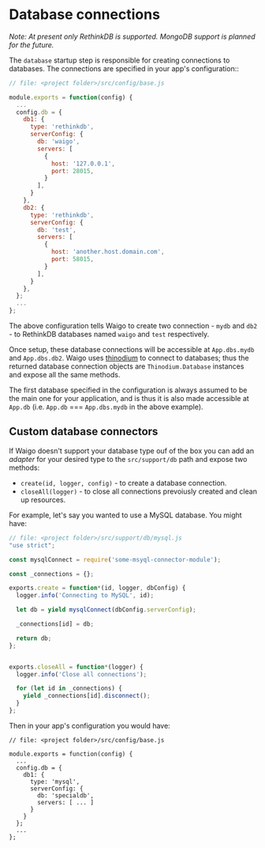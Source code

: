 # Database connections

_Note: At present only RethinkDB is supported. MongoDB support is planned for the future._

The `database` startup step is responsible for creating connections to databases. The connections are specified in your app's configuration::

```javascript
// file: <project folder>/src/config/base.js

module.exports = function(config) {
  ...
  config.db = {
    db1: {
      type: 'rethinkdb',
      serverConfig: {
        db: 'waigo',
        servers: [
          {
            host: '127.0.0.1',
            port: 28015,
          }
        ],
      }
    },
    db2: {
      type: 'rethinkdb',
      serverConfig: {
        db: 'test',
        servers: [
          {
            host: 'another.host.domain.com',
            port: 58015,
          }
        ],
      }
    },
  };
  ...
};
```

The above configuration tells Waigo to create two connection - `mydb` and `db2` - to RethinkDB databases named `waigo` and `test` respectively.

Once setup, these database connections will be accessible at `App.dbs.mydb` and `App.dbs.db2`. Waigo uses [thinodium](https://github.com/hiddentao/thinodium) to connect to databases; thus the returned database connection objects are `Thinodium.Database` instances and expose all the same methods.

The first database specified in the configuration is always assumed to be the main one for your application, and is thus it is also made accessible at `App.db` (i.e. `App.db` === `App.dbs.mydb` in the above example).


## Custom database connectors

If Waigo doesn't support your database type ouf of the box you can add an _adapter_ for your desired type to the `src/support/db` path and expose two methods:

* `create(id, logger, config)` - to create a database connection.
* `closeAll(logger)` - to close all connections prevoiusly created and clean up resources.

For example, let's say you wanted to use a MySQL database. You might have:

```javascript
// file: <project folder>/src/support/db/mysql.js
"use strict";

const mysqlConnect = require('some-msyql-connector-module');

const _connections = {};

exports.create = function*(id, logger, dbConfig) {
  logger.info('Connecting to MySQL', id);

  let db = yield mysqlConnect(dbConfig.serverConfig);

  _connections[id] = db;

  return db;
};


exports.closeAll = function*(logger) {
  logger.info('Close all connections');

  for (let id in _connections) {
    yield _connections[id].disconnect();
  }
};
```

Then in your app's configuration you would have:

```
// file: <project folder>/src/config/base.js

module.exports = function(config) {
  ...
  config.db = {
    db1: {
      type: 'mysql',
      serverConfig: {
        db: 'specialdb',
        servers: [ ... ]
      }
    }
  };
  ...
};
```

